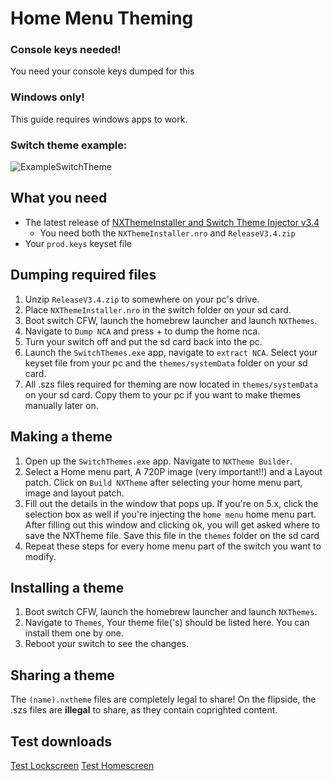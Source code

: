 # Home Menu Theming

### Console keys needed!
You need your console keys dumped for this
	
### Windows only!
This guide requires windows apps to work.

### Switch theme example:
![ExampleSwitchTheme](https://raw.githubusercontent.com/suchmememanyskill/SwitchThemeGuide/master/ThemingExample.jpg)


	

## What you need 

- The latest release of [NXThemeInstaller and Switch Theme Injector v3.4](https://github.com/exelix11/SwitchThemeInjector/releases)
	- You need both the `NXThemeInstaller.nro` and `ReleaseV3.4.zip`
- Your `prod.keys` keyset file
	
## Dumping required files

1. Unzip `ReleaseV3.4.zip` to somewhere on your pc's drive.
2. Place `NXThemeInstaller.nro` in the switch folder on your sd card.
3. Boot switch CFW, launch the homebrew launcher and launch `NXThemes`.
4. Navigate to `Dump NCA` and press + to dump the home nca.
5. Turn your switch off and put the sd card back into the pc.
6. Launch the `SwitchThemes.exe` app, navigate to `extract NCA`. Select your keyset file from your pc and the `themes/systemData` folder on your sd card.
7. All .szs files required for theming are now located in `themes/systemData` on your sd card. Copy them to your pc if you want to make themes manually later on.

## Making a theme

1. Open up the `SwitchThemes.exe` app. Navigate to `NXTheme Builder`.
2. Select a Home menu part, A 720P image (very important!!) and a Layout patch. Click on `Build NXTheme` after selecting your home menu part, image and layout patch.
3. Fill out the details in the window that pops up. If you're on 5.x, click the selection box as well if you're injecting the `home menu` home menu part. After filling out this window and clicking ok, you will get asked where to save the NXTheme file. Save this file in the `themes` folder on the sd card
4. Repeat these steps for every home menu part of the switch you want to modify.
	
## Installing a theme

1. Boot switch CFW, launch the homebrew launcher and launch `NXThemes`.
2. Navigate to `Themes`, Your theme file('s) should be listed here. You can install them one by one.
3. Reboot your switch to see the changes.

## Sharing a theme
The `(name).nxtheme` files are completely legal to share! On the flipside, the .szs files are **illegal** to share, as they contain coprighted content. 

## Test downloads
[Test Lockscreen](https://cdn.discordapp.com/attachments/450631843583229954/524649804144574464/TrianglesLock.nxtheme)
[Test Homescreen](https://cdn.discordapp.com/attachments/450631843583229954/524649801241985054/SunlightWavesHome.nxtheme)
